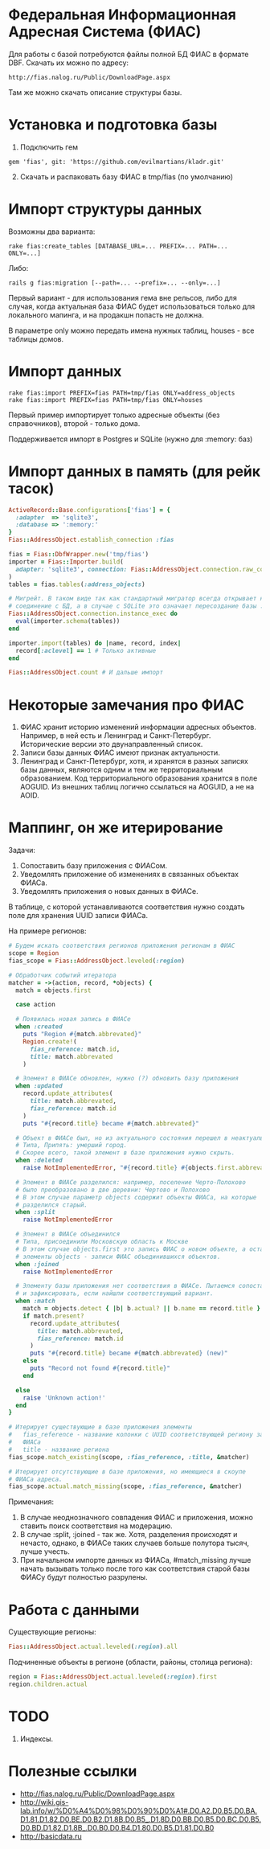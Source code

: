 # Федеральная Информационная Адресная Система (ФИАС)

Для работы с базой потребуются файлы полной БД ФИАС в формате DBF. Скачать их можно по адресу:

    http://fias.nalog.ru/Public/DownloadPage.aspx

Там же можно скачать описание структуры базы.

# Установка и подготовка базы

1. Подключить гем

```
gem 'fias', git: 'https://github.com/evilmartians/kladr.git'
```

2. Скачать и распаковать базу ФИАС в tmp/fias (по умолчанию)

# Импорт структуры данных

Возможны два варианта:

```
rake fias:create_tables [DATABASE_URL=... PREFIX=... PATH=... ONLY=...]
```

Либо:

```
rails g fias:migration [--path=... --prefix=... --only=...]
```

Первый вариант - для использования гема вне рельсов, либо для случая, когда
актуальная база ФИАС будет использоваться только для локального мапинга, и
на продакшн попасть не должна.

В параметре only можно передать имена нужных таблиц, houses - все
таблицы домов.

# Импорт данных

```
rake fias:import PREFIX=fias PATH=tmp/fias ONLY=address_objects
rake fias:import PREFIX=fias PATH=tmp/fias ONLY=houses
```

Первый пример импортирует только адресные объекты (без справочников),
второй - только дома.

Поддерживается импорт в Postgres и SQLite (нужно для :memory: баз)

# Импорт данных в память (для рейк тасок)

```ruby
ActiveRecord::Base.configurations['fias'] = {
  :adapter  => 'sqlite3',
  :database => ':memory:'
}
Fias::AddressObject.establish_connection :fias

fias = Fias::DbfWrapper.new('tmp/fias')
importer = Fias::Importer.build(
  adapter: 'sqlite3', connection: Fias::AddressObject.connection.raw_connection
)
tables = fias.tables(:address_objects)

# Мигрейт. В таком виде так как стандартный мигратор всегда открывает новое
# соединение с БД, а в случае с SQLite это означает пересоздание базы :memory:.
Fias::AddressObject.connection.instance_exec do
  eval(importer.schema(tables))
end

importer.import(tables) do |name, record, index|
  record[:aclevel] == 1 # Только активные
end

Fias::AddressObject.count # И дальше импорт
```

# Некоторые замечания про ФИАС

1. ФИАС хранит историю изменений информации адресных объектов. Например,
в ней есть и Ленинград и Санкт-Петербург. Исторические версии это
двунаправленный список.
2. Записи базы данных ФИАС имеют признак актуальности.
3. Ленинград и Санкт-Петербург, хотя, и хранятся в разных записях базы данных,
являются одним и тем же территориальным образованием. Код территориального
образования хранится в поле AOGUID. Из внешних таблиц логично ссылаться
на AOGUID, а не на AOID.

# Маппинг, он же итерирование

Задачи:

1. Сопоставить базу приложения с ФИАСом.
2. Уведомлять приложение об изменениях в связанных объектах ФИАСа.
3. Уведомлять приложения о новых данных в ФИАСе.

В таблице, с которой устанавливаются соответствия нужно создать поле для
хранения UUID записи ФИАСа.

На примере регионов:

```ruby
# Будем искать соответствия регионов приложения регионам в ФИАС
scope = Region
fias_scope = Fias::AddressObject.leveled(:region)

# Обработчик событий итератора
matcher = ->(action, record, *objects) {
  match = objects.first

  case action

  # Появилась новая запись в ФИАСе
  when :created
    puts "Region #{match.abbrevated}"
    Region.create!(
      fias_reference: match.id,
      title: match.abbrevated
    )

  # Элемент в ФИАСе обновлен, нужно (?) обновить базу приложения
  when :updated
    record.update_attributes(
      title: match.abbrevated,
      fias_reference: match.id
    )
    puts "#{record.title} became #{match.abbrevated}"

  # Объект в ФИАСе был, но из актуального состояния перешел в неактуальное.
  # Типа, Припять: умерший город.
  # Скорее всего, такой элемент в базе приложения нужно скрыть.
  when :deleted
    raise NotImplementedError, "#{record.title} #{objects.first.abbrevated}"

  # Элемент в ФИАСе разделился: например, поселение Черто-Полохово
  # было преобразовано в две деревни: Чертово и Полохово
  # В этом случае параметр objects содержит объекты ФИАСа, на которые
  # разделился старый.
  when :split
    raise NotImplementedError

  # Элемент в ФИАСе объединился
  # Типа, присоединили Московскую область к Москве
  # В этом случае objects.first это запись ФИАС о новом объекте, а остальные
  # элементы objects - записи ФИАС объединившихся объектов.
  when :joined
    raise NotImplementedError

  # Элементу базы приложения нет соответствия в ФИАСе. Пытаемся сопоставить
  # и зафиксировать, если найшли соответствующий вариант.
  when :match
    match = objects.detect { |b| b.actual? || b.name == record.title }
    if match.present?
      record.update_attributes(
        title: match.abbrevated,
        fias_reference: match.id
      )
      puts "#{record.title} became #{match.abbrevated} (new)"
    else
      puts "Record not found #{record.title}"
    end

  else
    raise 'Unknown action!'
  end
}

# Итерирует существующие в базе приложения элементы
#   fias_reference - название колонки с UUID соответствующей региону записи
#   ФИАСа
#   title - название региона
fias_scope.match_existing(scope, :fias_reference, :title, &matcher)

# Итерирует отсутствующие в базе приложения, но имеющиеся в скоупе
# ФИАСа адреса.
fias_scope.actual.match_missing(scope, :fias_reference, &matcher)
```

Примечания:

1. В случае неоднозначного совпадения ФИАС и приложения, можно ставить поиск
соответствия на модерацию.
2. В случае :split, :joined - так же. Хотя, разделения происходят и нечасто,
однако, в ФИАСе таких случаев больше полутора тысяч, лучше учесть.
3. При начальном импорте данных из ФИАСа, #match_missing лучше начать вызывать
только после того как соответствия старой базы ФИАСу будут полностью разрулены.

# Работа с данными

Существующие регионы:

```ruby
Fias::AddressObject.actual.leveled(:region).all
```

Подчиненные объекты в регионе (области, районы, столица региона):

```ruby
region = Fias::AddressObject.actual.leveled(:region).first
region.children.actual
```

# TODO

1. Индексы.

# Полезные ссылки

* http://fias.nalog.ru/Public/DownloadPage.aspx
* http://wiki.gis-lab.info/w/%D0%A4%D0%98%D0%90%D0%A1#.D0.A2.D0.B5.D0.BA.D1.81.D1.82.D0.BE.D0.B2.D1.8B.D0.B5_.D1.8D.D0.BB.D0.B5.D0.BC.D0.B5.D0.BD.D1.82.D1.8B_.D0.B0.D0.B4.D1.80.D0.B5.D1.81.D0.B0
* http://basicdata.ru
